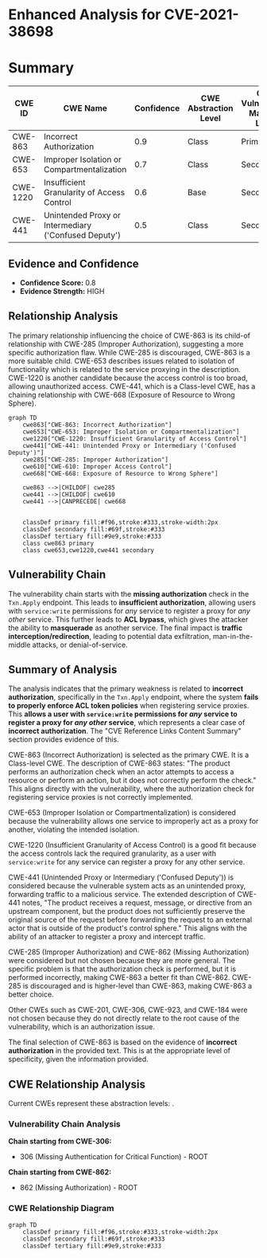 # Enhanced Analysis for CVE-2021-38698

# Summary
| CWE ID | CWE Name | Confidence | CWE Abstraction Level | CWE Vulnerability Mapping Label | CWE-Vulnerability Mapping Notes |
|---|---|---|---|---|---|
| CWE-863 | Incorrect Authorization | 0.9 | Class | Primary | Allowed-with-Review |
| CWE-653 | Improper Isolation or Compartmentalization | 0.7 | Class | Secondary | Allowed |
| CWE-1220 | Insufficient Granularity of Access Control | 0.6 | Base | Secondary | Allowed |
| CWE-441 | Unintended Proxy or Intermediary ('Confused Deputy') | 0.5 | Class | Secondary | Allowed-with-Review |

## Evidence and Confidence

*   **Confidence Score:** 0.8
*   **Evidence Strength:** HIGH

## Relationship Analysis
The primary relationship influencing the choice of CWE-863 is its child-of relationship with CWE-285 (Improper Authorization), suggesting a more specific authorization flaw. While CWE-285 is discouraged, CWE-863 is a more suitable child. CWE-653 describes issues related to isolation of functionality which is related to the service proxying in the description. CWE-1220 is another candidate because the access control is too broad, allowing unauthorized access. CWE-441, which is a Class-level CWE, has a chaining relationship with CWE-668 (Exposure of Resource to Wrong Sphere).

```mermaid
graph TD
    cwe863["CWE-863: Incorrect Authorization"]
    cwe653["CWE-653: Improper Isolation or Compartmentalization"]
    cwe1220["CWE-1220: Insufficient Granularity of Access Control"]
    cwe441["CWE-441: Unintended Proxy or Intermediary ('Confused Deputy')"]
    cwe285["CWE-285: Improper Authorization"]
    cwe610["CWE-610: Improper Access Control"]
    cwe668["CWE-668: Exposure of Resource to Wrong Sphere"]

    cwe863 -->|CHILDOF| cwe285
    cwe441 -->|CHILDOF| cwe610
    cwe441 -->|CANPRECEDE| cwe668
    

    classDef primary fill:#f96,stroke:#333,stroke-width:2px
    classDef secondary fill:#69f,stroke:#333
    classDef tertiary fill:#9e9,stroke:#333
    class cwe863 primary
    class cwe653,cwe1220,cwe441 secondary
```

## Vulnerability Chain
The vulnerability chain starts with the **missing authorization** check in the `Txn.Apply` endpoint. This leads to **insufficient authorization**, allowing users with `service:write` permissions for *any* service to register a proxy for *any other* service. This further leads to **ACL bypass**, which gives the attacker the ability to **masquerade** as another service. The final impact is **traffic interception/redirection**, leading to potential data exfiltration, man-in-the-middle attacks, or denial-of-service.

## Summary of Analysis
The analysis indicates that the primary weakness is related to **incorrect authorization**, specifically in the `Txn.Apply` endpoint, where the system **fails to properly enforce ACL token policies** when registering service proxies. This **allows a user with `service:write` permissions for *any* service to register a proxy for *any other* service**, which represents a clear case of **incorrect authorization**. The "CVE Reference Links Content Summary" section provides evidence of this.

CWE-863 (Incorrect Authorization) is selected as the primary CWE. It is a Class-level CWE. The description of CWE-863 states: "The product performs an authorization check when an actor attempts to access a resource or perform an action, but it does not correctly perform the check." This aligns directly with the vulnerability, where the authorization check for registering service proxies is not correctly implemented.

CWE-653 (Improper Isolation or Compartmentalization) is considered because the vulnerability allows one service to improperly act as a proxy for another, violating the intended isolation.

CWE-1220 (Insufficient Granularity of Access Control) is a good fit because the access controls lack the required granularity, as a user with `service:write` for any service can register a proxy for any other service.

CWE-441 (Unintended Proxy or Intermediary ('Confused Deputy')) is considered because the vulnerable system acts as an unintended proxy, forwarding traffic to a malicious service. The extended description of CWE-441 notes, "The product receives a request, message, or directive from an upstream component, but the product does not sufficiently preserve the original source of the request before forwarding the request to an external actor that is outside of the product's control sphere." This aligns with the ability of an attacker to register a proxy and intercept traffic.

CWE-285 (Improper Authorization) and CWE-862 (Missing Authorization) were considered but not chosen because they are more general. The specific problem is that the authorization check is performed, but it is performed incorrectly, making CWE-863 a better fit than CWE-862. CWE-285 is discouraged and is higher-level than CWE-863, making CWE-863 a better choice.

Other CWEs such as CWE-201, CWE-306, CWE-923, and CWE-184 were not chosen because they do not directly relate to the root cause of the vulnerability, which is an authorization issue.

The final selection of CWE-863 is based on the evidence of **incorrect authorization** in the provided text. This is at the appropriate level of specificity, given the information provided.


## CWE Relationship Analysis

Current CWEs represent these abstraction levels: .


### Vulnerability Chain Analysis

**Chain starting from CWE-306:**
- 306 (Missing Authentication for Critical Function) - ROOT


**Chain starting from CWE-862:**
- 862 (Missing Authorization) - ROOT



### CWE Relationship Diagram

```mermaid
graph TD
    classDef primary fill:#f96,stroke:#333,stroke-width:2px
    classDef secondary fill:#69f,stroke:#333
    classDef tertiary fill:#9e9,stroke:#333
```